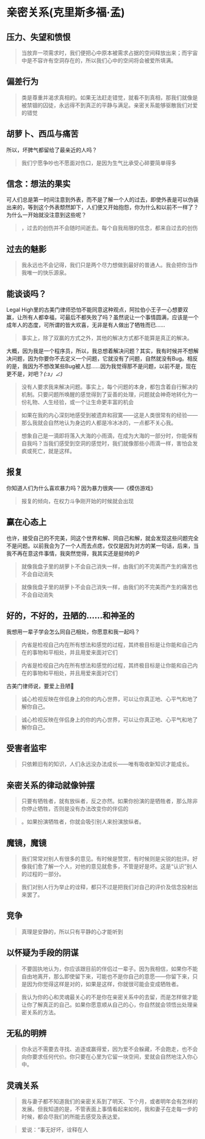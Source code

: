 # 亲密关系(克里斯多福·孟)


## 压力、失望和愤恨

> 当放弃一项需求时，我们便把心中原本被需求占据的空间释放出来；而宇宙中是不容许有空洞存在的，所以我们心中的空间将会被爱所填满。

## 偏差行为

> 类是尊重并渴求真相的。如果无法赶走错觉，就看不到真相，那我们就像是被禁锢的囚徒，永远得不到真正的平静与满足。亲密关系能够驱散我们对爱的错觉

## 胡萝卜、西瓜与痛苦

所以，坏脾气都留给了最亲近的人吗？
>我们宁愿争吵也不愿面对伤口，是因为生气比承受心碎要简单得多

## 信念：想法的果实

可人们总是第一时间注意到外表，而不是了解一个人的过去，即使外表是可以伪装出来的，等到这个外表颓然卸下，人们便又开始抱怨，你为什么和以前不一样了？为什么一开始就没注意到这些呢？
>，过去的创伤并不会随时间逝去。每个自我局限的信念，都来自过去的创伤

## 过去的魅影

> 我永远也不会记得，我们只是两个尽力想做到最好的普通人。我会把你当作我唯一的快乐源泉。

## 能谈谈吗？

Legal High里的古美门律师恐怕不能同意这种观点，阿拉伯小王子一心想要双赢，让所有人都幸福，可最后不都失败了吗？虽然说让一个事情圆满，应该是一个成年人的态度，可所谓的皆大欢喜，无非是有人做出了牺牲而已……
>事实上，除了双赢的方式之外，其他的解决方式都不能算是真正的解决。

大概，因为我是一个程序员，所以，我总想着解决问题？其实，我有时候并不想解决问题，因为你要你不去定义一个问题，它就没有了问题，自然就没有Bug。相反的是，我因为不想改某些Bug被人怼……因为我觉得那不是问题，以前不是，现在更不是，对吧？_(:з」∠)_
>没有人要求我来解决问题。事实上，每个问题的本身，都包含着自行解决的机制。只要问题所唤醒的感觉得到了妥善的处理，问题就会神奇地转化为一份礼物、人生经验，或一个让生命更丰富的机会

> 如果在我的内心深刻地感受到被遗弃和寂寞——这是人类很常有的经验——那么我就会自然地认为身边的人都是冷冰冰的，一点都不关心我。

> 想象自己是一滴即将落入大海的小雨滴，在成为大海的一部分时，你能保有自我吗？当我们感受到空洞的感觉时，我们就像那些小雨滴一样，害怕会发疯或死亡，就是这样。

## 报复

你知道人们为什么喜欢暴力吗？因为暴力很爽——《模仿游戏》
>报复的倾向，在权力斗争刚开始的时候就会出现

## 赢在心态上

也许，接受自己的不完美，同这个世界和解、同自己和解，就会发现这些问题完全不是问题。以前我会为了一个人而去点痣，仅仅是因为对方的某一句话，后来，当我不再在意这件事情，我突然觉得，我其实还是挺帅的:P
>就像我盘子里的胡萝卜不会自己消失一样，由我们的不完美而产生的痛苦也不会自动消失

> 就像我盘子里的胡萝卜不会自己消失一样，由我们的不完美而产生的痛苦也不会自动消失

## 好的，不好的，丑陋的……和神圣的

我想用一辈子学会怎么同自己相处，你愿意和我一起吗？
>内省是检视自己内在所有想法和感觉的过程，其终极目标是让你能和自己内在的事物和平相处，并且用爱来面对它们

> 内省是检视自己内在所有想法和感觉的过程，其终极目标是让你能和自己内在的事物和平相处，并且用爱来面对它们

古美门律师说，要爱上丑陋😬
>诚心检视反映在伴侣身上的你的内心世界，可以让你真正地、心平气和地了解你自己。

> 诚心检视反映在伴侣身上的你的内心世界，可以让你真正地、心平气和地了解你自己。

## 受害者监牢

> 只依赖旧有的知识，人们永远没办法成长——唯有吸收新知识才能成长。

## 亲密关系的律动就像钟摆

> 只要有牺牲者，就有放纵者，反之亦然。如果你扮演的是牺牲者，那么除非你停止牺牲，否则是没有办法改变你的伴侣的

> 。如果扮演牺牲者，你就会吸引别人来扮演放纵者。

## 魔镜，魔镜

> 我们常常对别人有很多的意见。有时候是赞赏，有时候则是尖锐的批评。好像我们愈了解一个人，对他的意见就愈多，不管是好是坏。这是“认识”别人的过程的一部分。

> 我们对别人行为举止的诠释，都只不过是把我们对自己的评价及信念投射出来罢了。

## 竞争

> 真理是安静的，所以只有平静的心才能听到

## 以怀疑为手段的阴谋

> 不要固执地认为，你应该跟目前的伴侣过一辈子。因为我相信，如果你不能自由地离开，那么即使留下来，可能也不是你自己的意愿——你留下来，只是因为你觉得这样是对的，如果是这样，你就很可能会变成牺牲者。

> 我认为你的心和灵魂最关心的不是你在亲密关系中的去留，而是怎样做才能让你了解真正的自己。如果你愿意顺从自己的心，你自然就会领悟出处理亲密关系的方法。

## 无私的明辨

> 你永远不需要去寻找、追逐或赢得爱，因为爱不会躲藏，不会跑走，也不会向你要求任何代价。你只要在心里为它留一块空间，爱就会自然地注入你心中。

## 灵魂关系

> 我与妻子都不知道我们的亲密关系到了明天、下个月，或者明年会有怎样的发展。但我知道的是，不管表面上事情看起来如何，我和妻子在走每一步的时候，都会尽我们的所能去感受及表达爱。

> 爱说：“事无好坏，诠释在人